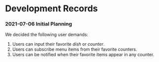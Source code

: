 # Development Records

### 2021-07-06 Initial Planning
We decided the following user demands:

1. Users can input their favorite *dish* or *counter*.
2. Users can subscribe menu items from their favorite counters.
3. Users can be notified when their favorite items appear in any counter.